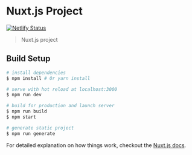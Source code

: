 # Nuxt.js Project
[![Netlify Status](https://api.netlify.com/api/v1/badges/12936c44-4595-490f-9081-70f9a609db80/deploy-status)](https://app.netlify.com/sites/schlosserei-boike/deploys)

> Nuxt.js project

## Build Setup

``` bash
# install dependencies
$ npm install # Or yarn install

# serve with hot reload at localhost:3000
$ npm run dev

# build for production and launch server
$ npm run build
$ npm start

# generate static project
$ npm run generate
```

For detailed explanation on how things work, checkout the [Nuxt.js docs](https://github.com/nuxt/nuxt.js).

